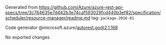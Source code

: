Generated from https://github.com/Azure/azure-rest-api-specs/tree/3c764635e7d442b3e74caf593029fcd440b3ef82/specification/scheduler/resource-manager/readme.md tag: `package-2016-01`

Code generator @microsoft.azure/autorest.go@2.1.168

No exported changes